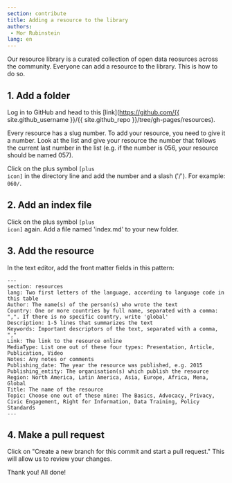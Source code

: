 ```yaml
---
section: contribute
title: Adding a resource to the library
authors:
 - Mor Rubinstein
lang: en
---
```


<p class="lead">Our resource library is a curated collection of open data reosurces across the community. Everyone can add a resource to the library. This is how to do so.</p>

## 1. Add a folder

Log in to GitHub and head to this [link](https://github.com/{{ site.github_username }}/{{ site.github_repo }}/tree/gh-pages/resources).

Every resource has a slug number. To add your resource, you need to give it a number. Look at the list and give your resource the number that follows the current last number in the list (e.g. if the number is 056, your resource should be named 057).

Click on the plus symbol <code class="icon-plus"><span>[plus icon]</span></code> in the directory line and add the number and a slash ('/'). For example: `060/`.

## 2. Add an index file

Click on the plus symbol <code class="icon-plus"><span>[plus icon]</span></code> again. Add a file named 'index.md' to your new folder.

## 3. Add the resource

In the text editor, add the front matter fields in this pattern:

    ---
    section: resources
    lang: Two first letters of the language, according to language code in this table
    Author: The name(s) of the person(s) who wrote the text
    Country: One or more countries by full name, separated with a comma: ",". If there is no specific country, write 'global'
    Description: 1-5 lines that summarizes the text
    Keywords: Important descriptors of the text, separated with a comma, ","
    Link: The link to the resource online
    MediaType: List one out of these four types: Presentation, Article, Publication, Video
    Notes: Any notes or comments
    Publishing_date: The year the resource was published, e.g. 2015
    Publishing_entity: The organisation(s) which publish the resource
    Region: North America, Latin America, Asia, Europe, Africa, Mena, Global
    Title: The name of the resource
    Topic: Choose one out of these nine: The Basics, Advocacy, Privacy, Civic Engagement, Right for Information, Data Training, Policy Standards
    ---

## 4. Make a pull request

Click on "Create a new branch for this commit and start a pull request." This will allow us to review your changes.

Thank you! All done!
